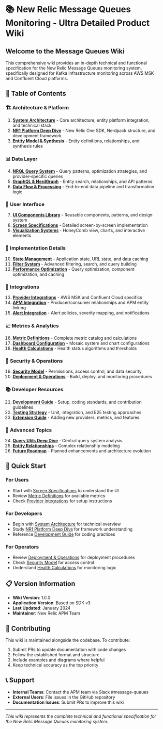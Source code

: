 # 📚 New Relic Message Queues Monitoring - Ultra Detailed Product Wiki

## Welcome to the Message Queues Wiki

This comprehensive wiki provides an in-depth technical and functional specification for the New Relic Message Queues monitoring system, specifically designed for Kafka infrastructure monitoring across AWS MSK and Confluent Cloud platforms.

## 📖 Table of Contents

### 🏗️ Architecture & Platform
1. **[System Architecture](./01-system-architecture.md)** - Core architecture, entity platform integration, and technical stack
2. **[NR1 Platform Deep Dive](./02-nr1-platform-deep-dive.md)** - New Relic One SDK, Nerdpack structure, and development framework
3. **[Entity Model & Synthesis](./03-entity-model-synthesis.md)** - Entity definitions, relationships, and synthesis rules

### 📊 Data Layer
4. **[NRQL Query System](./04-nrql-query-system.md)** - Query patterns, optimization strategies, and provider-specific queries
5. **[GraphQL & NerdGraph](./05-graphql-nerdgraph.md)** - Entity search, relationships, and API patterns
6. **[Data Flow & Processing](./06-data-flow-processing.md)** - End-to-end data pipeline and transformation logic

### 🎨 User Interface
7. **[UI Components Library](./07-ui-components-library.md)** - Reusable components, patterns, and design system
8. **[Screen Specifications](./08-screen-specifications.md)** - Detailed screen-by-screen implementation
9. **[Visualization Systems](./09-visualization-systems.md)** - HoneyComb view, charts, and interactive elements

### 🔧 Implementation Details
10. **[State Management](./10-state-management.md)** - Application state, URL state, and data caching
11. **[Filter System](./11-filter-system.md)** - Advanced filtering, search, and query building
12. **[Performance Optimization](./12-performance-optimization.md)** - Query optimization, component optimization, and caching

### 🔌 Integrations
13. **[Provider Integrations](./13-provider-integrations.md)** - AWS MSK and Confluent Cloud specifics
14. **[APM Integration](./14-apm-integration.md)** - Producer/consumer relationships and APM entity linking
15. **[Alert Integration](./15-alert-integration.md)** - Alert policies, severity mapping, and notifications

### 📈 Metrics & Analytics
16. **[Metric Definitions](./16-metric-definitions.md)** - Complete metric catalog and calculations
17. **[Dashboard Configuration](./17-dashboard-configuration.md)** - Mosaic system and chart configurations
18. **[Health Calculations](./18-health-calculations.md)** - Health status algorithms and thresholds

### 🔐 Security & Operations
19. **[Security Model](./19-security-model.md)** - Permissions, access control, and data security
20. **[Deployment & Operations](./20-deployment-operations.md)** - Build, deploy, and monitoring procedures

### 📚 Developer Resources
21. **[Development Guide](./21-development-guide.md)** - Setup, coding standards, and contribution guidelines
22. **[Testing Strategy](./22-testing-strategy.md)** - Unit, integration, and E2E testing approaches
23. **[Extension Guide](./23-extension-guide.md)** - Adding new providers, metrics, and features

### 🔮 Advanced Topics
24. **[Query Utils Deep Dive](./24-query-utils-deep-dive.md)** - Central query system analysis
25. **[Entity Relationships](./25-entity-relationships.md)** - Complex relationship modeling
26. **[Future Roadmap](./26-future-roadmap.md)** - Planned enhancements and architecture evolution

## 🚀 Quick Start

### For Users
- Start with [Screen Specifications](./08-screen-specifications.md) to understand the UI
- Review [Metric Definitions](./16-metric-definitions.md) for available metrics
- Check [Provider Integrations](./13-provider-integrations.md) for setup instructions

### For Developers
- Begin with [System Architecture](./01-system-architecture.md) for technical overview
- Study [NR1 Platform Deep Dive](./02-nr1-platform-deep-dive.md) for framework understanding
- Reference [Development Guide](./21-development-guide.md) for coding practices

### For Operators
- Review [Deployment & Operations](./20-deployment-operations.md) for deployment procedures
- Check [Security Model](./19-security-model.md) for access control
- Understand [Health Calculations](./18-health-calculations.md) for monitoring logic

## 📋 Version Information

- **Wiki Version**: 1.0.0
- **Application Version**: Based on SDK v3
- **Last Updated**: January 2024
- **Maintainer**: New Relic APM Team

## 🤝 Contributing

This wiki is maintained alongside the codebase. To contribute:
1. Submit PRs to update documentation with code changes
2. Follow the established format and structure
3. Include examples and diagrams where helpful
4. Keep technical accuracy as the top priority

## 📞 Support

- **Internal Teams**: Contact the APM team via Slack #message-queues
- **External Users**: File issues in the GitHub repository
- **Documentation Issues**: Submit PRs to improve this wiki

---

*This wiki represents the complete technical and functional specification for the New Relic Message Queues monitoring system.*